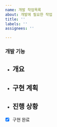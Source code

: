 ```yaml
---
name: 개발 작업목록
about: 개발에 필요한 작업
title: ''
labels: ''
assignees: ''

---
```


### 개발 기능

- 개요
  - 

- 구현 계획
  - 
 
- 진행 상황
  - 
- [x] 구현 완료
